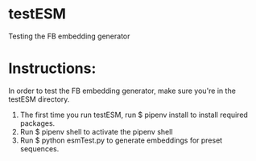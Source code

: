 # testESM
Testing the FB embedding generator

# Instructions:
In order to test the FB embedding generator, make sure you're in the testESM directory. 

1. The first time you run testESM, run $ pipenv install to install required packages. 
2. Run $ pipenv shell to activate the pipenv shell
3. Run $ python esmTest.py to generate embeddings for preset sequences.
